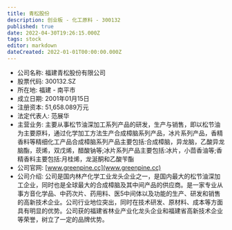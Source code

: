 ```yaml
---
title: 青松股份
description: 创业板 - 化工原料 - 300132
published: true
date: 2022-04-30T19:26:15.000Z
tags: stock
editor: markdown
dateCreated: 2022-01-01T00:00:00.000Z
---
```


- 公司名称: 福建青松股份有限公司
- 股票代码: 300132.SZ
- 所在地: 福建 - 南平市
- 成立日期: 2001年01月15日
- 注册资本: 51,658.089万元
- 法定代表人: 范展华
- 主营业务: 主要从事松节油深加工系列产品的研发，生产与销售，即以松节油为主要原料，通过化学加工方法生产合成樟脑系列产品，冰片系列产品，香精香料等精细化工产品合成樟脑系列产品主要包括:合成樟脑，异龙脑，乙酸异龙脑酯，莰烯，双戊烯，醋酸钠等;冰片系列产品主要包括:冰片，小茴香油等;香精香料主要包括:月桂烯，龙涎酮和乙酸苄酯
- 公司官网: [www.greenpine.cc](www.greenpine.cc)
- 公司介绍: 公司是国内林产化学工业龙头企业之一，是国内最大的松节油深加工企业，同时也是全球最大的合成樟脑及其中间产品的供应商。是一家专业从事方音化学品、中药次片、药用料、医5中间体以及功能的生产、研发和销售的高新技术企业。公司行业地位突出，同时在技术研发、原材料、成本等方面具有明显的优势。公司获的福建省林业产业化龙头企业和福建省高新技术企业等荣誉，树立了一定的品牌优势。


